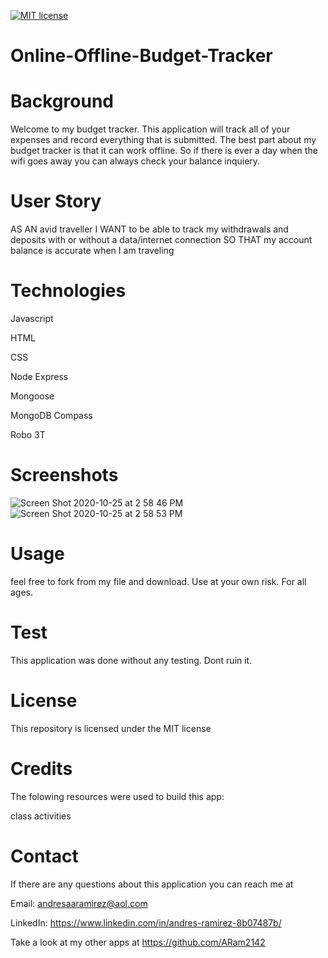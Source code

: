 [![MIT license](https://img.shields.io/badge/License-MIT-blue.svg)](https://lbesson.mit-license.org/)

# Online-Offline-Budget-Tracker

# Background
Welcome to my budget tracker. This application will track all of your expenses and record everything that is submitted. The best part about my budget tracker is that it can work offline. So if there is ever a day when the wifi goes away you can always check your balance inquiery.

# User Story
AS AN avid traveller
I WANT to be able to track my withdrawals and deposits with or without a data/internet connection
SO THAT my account balance is accurate when I am traveling

# Technologies
Javascript

HTML

CSS

Node Express

Mongoose

MongoDB Compass

Robo 3T

# Screenshots 
![Screen Shot 2020-10-25 at 2 58 46 PM](https://user-images.githubusercontent.com/65634748/97116348-d48ebe80-16d2-11eb-86e3-a8c7bdc49da7.png)
![Screen Shot 2020-10-25 at 2 58 53 PM](https://user-images.githubusercontent.com/65634748/97116354-d6f11880-16d2-11eb-9846-32b44a758609.png)

# Usage
feel free to fork from my file and download. Use at your own risk. For all ages.

# Test
This application was done without any testing. Dont ruin it.

# License
This repository is licensed under the MIT license

# Credits
The folowing resources were used to build this app:

class activities

# Contact
If there are any questions about this application you can reach me at

Email: andresaaramirez@aol.com

LinkedIn: https://www.linkedin.com/in/andres-ramirez-8b07487b/

Take a look at my other apps at https://github.com/ARam2142